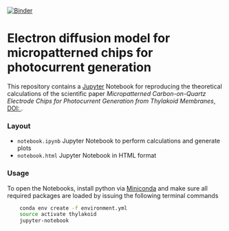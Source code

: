 [![Binder](https://mybinder.org/badge.svg)](https://mybinder.org/v2/gh/teokem/SI-thylakoid/master)

# Electron diffusion model for micropatterned chips for photocurrent generation

This repository contains a [Jupyter](http://jupyter.org) Notebook for reproducing the theoretical calculations of the scientific paper _Micropatterned Carbon-on-Quartz Electrode Chips for Photocurrent Generation from Thylakoid Membranes_, [DOI: ](http://dx.doi.org/10.1021/acsaem.8b00500).

### Layout

- `notebook.ipynb` Jupyter Notebook to perform calculations and generate plots
- `notebook.html` Jupyter Notebook in HTML format 

### Usage

To open the Notebooks, install python via [Miniconda](https://conda.io/miniconda.html) and make sure all required packages are loaded
by issuing the following terminal commands

```bash
    conda env create -f environment.yml
    source activate thylakoid
    jupyter-notebook
```
